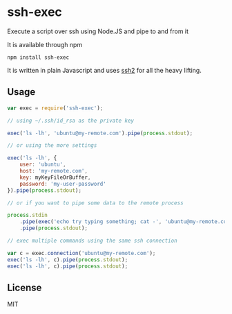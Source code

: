 # ssh-exec

Execute a script over ssh using Node.JS and pipe to and from it

It is available through npm

	npm install ssh-exec

It is written in plain Javascript and uses [ssh2](https://github.com/mscdex/ssh2) for all the heavy lifting.

## Usage

``` js
var exec = require('ssh-exec');

// using ~/.ssh/id_rsa as the private key

exec('ls -lh', 'ubuntu@my-remote.com').pipe(process.stdout);

// or using the more settings

exec('ls -lh', {
	user: 'ubuntu',
	host: 'my-remote.com',
	key: myKeyFileOrBuffer,
	password: 'my-user-password'
}).pipe(process.stdout);

// or if you want to pipe some data to the remote process

process.stdin
	.pipe(exec('echo try typing something; cat -', 'ubuntu@my-remote.com')
	.pipe(process.stdout);

// exec multiple commands using the same ssh connection

var c = exec.connection('ubuntu@my-remote.com');
exec('ls -lh', c).pipe(process.stdout);
exec('ls -lh', c).pipe(process.stdout);
```

## License

MIT
